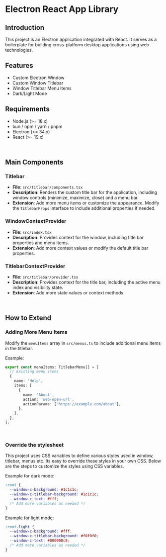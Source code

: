 # Electron React App Library

## Introduction

This project is an Electron application integrated with React. It serves as a boilerplate for building cross-platform desktop applications using web technologies.

## Features

- Custom Electron Window
- Custom Window Titlebar
- Window Titlebar Menu Items
- Dark/Light Mode

## Requirements

- Node.js (>= 18.x)
- bun / npm / yarn / pnpm
- Electron (>= 34.x)
- React (>= 19.x)

<br />

## Main Components

### Titlebar

- **File**: `src/titlebar/components.tsx`
- **Description**: Renders the custom title bar for the application, including window controls (minimize, maximize, close) and a menu bar.
- **Extension**: Add more menu items or customize the appearance. Modify the `TitlebarProps` interface to include additional properties if needed.

### WindowContextProvider

- **File**: `src/index.tsx`
- **Description**: Provides context for the window, including title bar properties and menu items.
- **Extension**: Add more context values or modify the default title bar properties.

### TitlebarContextProvider

- **File**: `src/titlebar/provider.tsx`
- **Description**: Provides context for the title bar, including the active menu index and visibility state.
- **Extension**: Add more state values or context methods.

<br />

## How to Extend

### Adding More Menu Items

Modify the `menuItems` array in `src/menus.ts` to include additional menu items in the titlebar.

Example:

```ts
export const menuItems: TitlebarMenu[] = [
  // Existing menu items
  {
    name: 'Help',
    items: [
      {
        name: 'About',
        action: 'web-open-url',
        actionParams: ['https://example.com/about'],
      },
    ],
  },
];
```

<br />

### Override the stylesheet

This project uses CSS variables to define various styles used in window, titlebar, menus etc. Its easy to override these styles in your own CSS. Below are the steps to customize the styles using CSS variables.

Example for dark mode:

```css
:root {
  --window-c-background: #1c1c1c;
  --window-c-titlebar-background: #1c1c1c;
  --window-c-text: #fff;
  /* Add more variables as needed */
}
```

Example for light mode:

```css
:root.light {
  --window-c-background: #fff;
  --window-c-titlebar-background: #f0f0f0;
  --window-c-text: #000000c8;
  /* Add more variables as needed */
}
```
